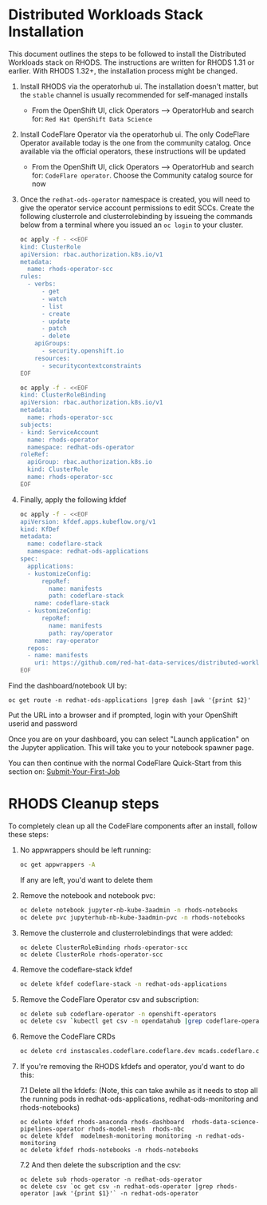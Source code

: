 # Distributed Workloads Stack Installation

This document outlines the steps to be followed to install the Distributed Workloads stack on RHODS. The instructions are written for RHODS 1.31 or earlier. With RHODS 1.32+, the installation process might be changed.

1. Install RHODS via the operatorhub ui. The installation doesn't matter, but the `stable` channel is usually recommended for self-managed installs
   - From the OpenShift UI, click Operators --> OperatorHub and search for: `Red Hat OpenShift Data Science`

2. Install CodeFlare Operator via the operatorhub ui. The only CodeFlare Operator available today is the one from the community catalog. Once available via the official operators, these instructions will be updated
   - From the OpenShift UI, click Operators --> OperatorHub and search for: `CodeFlare operator`.  Choose the Community catalog source for now
3. Once the `redhat-ods-operator` namespace is created, you will need to give the operator service account permissions to edit SCCs. Create the following clusterrole and clusterrolebinding by issueing the commands below from a terminal where you issued an `oc login` to your cluster.


   ```bash
   oc apply -f - <<EOF
   kind: ClusterRole
   apiVersion: rbac.authorization.k8s.io/v1
   metadata:
     name: rhods-operator-scc
   rules:
     - verbs:
         - get
         - watch
         - list
         - create
         - update
         - patch
         - delete
       apiGroups:
         - security.openshift.io
       resources:
         - securitycontextconstraints
   EOF
   ```

   ```bash
   oc apply -f - <<EOF
   kind: ClusterRoleBinding
   apiVersion: rbac.authorization.k8s.io/v1
   metadata:
     name: rhods-operator-scc
   subjects:
   - kind: ServiceAccount
     name: rhods-operator
     namespace: redhat-ods-operator
   roleRef:
     apiGroup: rbac.authorization.k8s.io
     kind: ClusterRole
     name: rhods-operator-scc
   EOF
   ```

4. Finally, apply the following kfdef

   ```bash
   oc apply -f - <<EOF
   apiVersion: kfdef.apps.kubeflow.org/v1
   kind: KfDef
   metadata:
     name: codeflare-stack
     namespace: redhat-ods-applications
   spec:
     applications:
     - kustomizeConfig:
         repoRef:
           name: manifests
           path: codeflare-stack
       name: codeflare-stack
     - kustomizeConfig:
         repoRef:
           name: manifests
           path: ray/operator
       name: ray-operator
     repos:
     - name: manifests
       uri: https://github.com/red-hat-data-services/distributed-workloads/tarball/main
   EOF
   ```
  Find the dashboard/notebook UI by:
  ```
  oc get route -n redhat-ods-applications |grep dash |awk '{print $2}'
  ```
   Put the URL into a browser and if prompted, login with your OpenShift userid and password

  Once you are on your dashboard, you can select "Launch application" on the Jupyter application. This will take you to your notebook spawner page. 

  You can then continue with the normal CodeFlare Quick-Start from this section on: [Submit-Your-First-Job](https://github.com/opendatahub-io/distributed-workloads/blob/main/Quick-Start.md#submit-your-first-job)

# RHODS Cleanup steps

To completely clean up all the CodeFlare components after an install, follow these steps:

1.  No appwrappers should be left running:
    ```bash
    oc get appwrappers -A
    ```
     If any are left, you'd want to delete them
    
2. Remove the notebook and notebook pvc:
   ```bash
   oc delete notebook jupyter-nb-kube-3aadmin -n rhods-notebooks
   oc delete pvc jupyterhub-nb-kube-3aadmin-pvc -n rhods-notebooks
   ```

3. Remove the clusterrole and clusterrolebindings that were added:
   ```
   oc delete ClusterRoleBinding rhods-operator-scc
   oc delete ClusterRole rhods-operator-scc
   ```

4. Remove the codeflare-stack kfdef
    ``` bash
    oc delete kfdef codeflare-stack -n redhat-ods-applications
    ```

5. Remove the CodeFlare Operator csv and subscription:
   ```bash
   oc delete sub codeflare-operator -n openshift-operators
   oc delete csv `kubectl get csv -n opendatahub |grep codeflare-operator |awk '{print $1}'` -n openshift-operators
   ```

6. Remove the CodeFlare CRDs
   ```bash
   oc delete crd instascales.codeflare.codeflare.dev mcads.codeflare.codeflare.dev schedulingspecs.mcad.ibm.com queuejobs.mcad.ibm.com
   ```
7. If you're removing the RHODS kfdefs and operator, you'd want to do this:

   7.1 Delete all the kfdefs:  (Note, this can take awhile as it needs to stop all the running pods in redhat-ods-applications, redhat-ods-monitoring and rhods-notebooks)
   ```
   oc delete kfdef rhods-anaconda rhods-dashboard  rhods-data-science-pipelines-operator rhods-model-mesh  rhods-nbc
   oc delete kfdef  modelmesh-monitoring monitoring -n redhat-ods-monitoring
   oc delete kfdef rhods-notebooks -n rhods-notebooks
   ```

   7.2 And then delete the subscription and the csv:
   ```
   oc delete sub rhods-operator -n redhat-ods-operator
   oc delete csv `oc get csv -n redhat-ods-operator |grep rhods-operator |awk '{print $1}'` -n redhat-ods-operator
   ```
